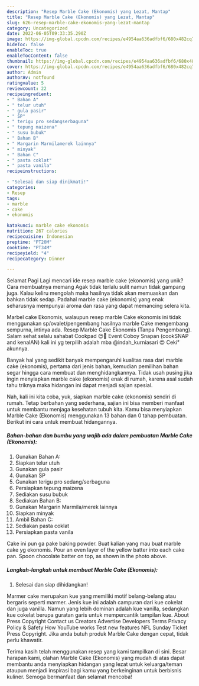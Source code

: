 ```yaml
---
description: "Resep Marble Cake (Ekonomis) yang Lezat, Mantap"
title: "Resep Marble Cake (Ekonomis) yang Lezat, Mantap"
slug: 626-resep-marble-cake-ekonomis-yang-lezat-mantap
category: Uncategorized
date: 2022-06-05T09:33:35.290Z
image: https://img-global.cpcdn.com/recipes/e4954aa636adfbf6/680x482cq70/marble-cake-ekonomis-foto-resep-utama.jpg
hideToc: false
enableToc: true
enableTocContent: false
thumbnail: https://img-global.cpcdn.com/recipes/e4954aa636adfbf6/680x482cq70/marble-cake-ekonomis-foto-resep-utama.jpg
cover: https://img-global.cpcdn.com/recipes/e4954aa636adfbf6/680x482cq70/marble-cake-ekonomis-foto-resep-utama.jpg
author: Admin
authorAv: notfound
ratingvalue: 5
reviewcount: 22
recipeingredient:
- " Bahan A"
- " telur utuh"
- " gula pasir"
- " SP"
- " terigu pro sedangserbaguna"
- " tepung maizena"
- " susu bubuk"
- " Bahan B"
- " Margarin Marmilamerek lainnya"
- " minyak"
- " Bahan C"
- " pasta coklat"
- " pasta vanila"
recipeinstructions:

- "Selesai dan siap dinikmati!"
categories:
- Resep
tags:
- marble
- cake
- ekonomis

katakunci: marble cake ekonomis 
nutrition: 267 calories
recipecuisine: Indonesian
preptime: "PT20M"
cooktime: "PT34M"
recipeyield: "4"
recipecategory: Dinner

---
```



Selamat Pagi Lagi mencari ide resep marble cake (ekonomis) yang unik? Cara membuatnya memang Agak tidak terlalu sulit namun tidak gampang juga. Kalau keliru mengolah maka hasilnya tidak akan memuaskan dan bahkan tidak sedap. Padahal marble cake (ekonomis) yang enak seharusnya mempunyai aroma dan rasa yang dapat memancing selera kita.


Marbel cake Ekonomis, walaupun resep marble Cake ekonomis ini tidak menggunakan sp/ovalet/pengembang hasilnya marble Cake mengembang sempurna, intinya ada. Resep Marble Cake Ekonomis (Tanpa Pengembang). Salam sehat selalu sahabat Cookpad 😍🙏 Event Coboy Snapan (cookSNAP and kenalAN) kali ini yg terpilih adalah mba @indah_kurniasari 😍 Ceki² akunnya.

Banyak hal yang sedikit banyak mempengaruhi kualitas rasa dari marble cake (ekonomis), pertama dari jenis bahan, kemudian pemilihan bahan segar hingga cara membuat dan menghidangkannya. Tidak usah pusing jika ingin menyiapkan marble cake (ekonomis) enak di rumah, karena asal sudah tahu triknya maka hidangan ini dapat menjadi sajian spesial.


Nah, kali ini kita coba, yuk, siapkan marble cake (ekonomis) sendiri di rumah. Tetap berbahan yang sederhana, sajian ini bisa memberi manfaat untuk membantu menjaga kesehatan tubuh kita. Kamu bisa menyiapkan Marble Cake (Ekonomis) menggunakan 13 bahan dan 0 tahap pembuatan. Berikut ini cara untuk membuat hidangannya.

<!--inarticleads1-->

##### Bahan-bahan dan bumbu yang wajib ada dalam pembuatan Marble Cake (Ekonomis):

1. Gunakan  Bahan A:
1. Siapkan  telur utuh
1. Gunakan  gula pasir
1. Gunakan  SP
1. Gunakan  terigu pro sedang/serbaguna
1. Persiapkan  tepung maizena
1. Sediakan  susu bubuk
1. Sediakan  Bahan B:
1. Gunakan  Margarin Marmila/merek lainnya
1. Siapkan  minyak
1. Ambil  Bahan C:
1. Sediakan  pasta coklat
1. Persiapkan  pasta vanila


Cake ini pun ga pake baking powder. Buat kalian yang mau buat marble cake yg ekonomis. Pour an even layer of the yellow batter into each cake pan. Spoon chocolate batter on top, as shown in the photo above. 

<!--inarticleads2-->

##### Langkah-langkah untuk membuat Marble Cake (Ekonomis):


1. Selesai dan siap dihidangkan!

Marmer cake merupakan kue yang memiliki motif belang-belang atau bergaris seperti marmer. Jenis kue ini adalah campuran dari kue cokelat dan juga vanilla. Namun yang lebih dominan adalah kue vanilla, sedangkan kue cokelat berupa guratan garis untuk mempercantik tampilan kue. About Press Copyright Contact us Creators Advertise Developers Terms Privacy Policy &amp; Safety How YouTube works Test new features NFL Sunday Ticket Press Copyright. Jika anda butuh produk Marble Cake dengan cepat, tidak perlu khawatir. 

Terima kasih telah menggunakan resep yang kami tampilkan di sini. Besar harapan kami, olahan Marble Cake (Ekonomis) yang mudah di atas dapat membantu anda menyiapkan hidangan yang lezat untuk keluarga/teman ataupun menjadi inspirasi bagi kamu yang berkeinginan untuk berbisnis kuliner. Semoga bermanfaat dan selamat mencoba!
